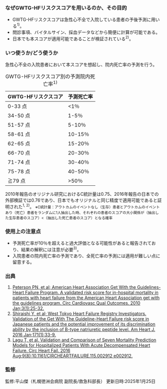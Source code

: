 ### なぜGWTG-HFリスクスコアを用いるのか、その目的
* GWTG-HFリスクスコアは急性心不全で入院している患者の予後予測に用いる<sup>1)</sup>。
* 問診事項、バイタルサイン、採血データなどから簡便に計算が可能である。
* 日本でも本スコアが適用可能であることが検証されている<sup>2)</sup>。

### いつ使うか/どう使うか
急性心不全の入院患者において本スコアを想起し、院内死亡率の予測を行う。

<table>
  <caption>
    GWTG-HFリスクスコア別の予測院内死亡率<sup>1)</sup>
  </caption>
  <thead>
    <tr>
      <th>GWTG-HFリスクスコア</th>
      <th>予測死亡率</th>
    </tr>
  </thead>
  <tbody>
    <tr>
      <td>0-33 点</td>
      <td>&lt;1％</td>
    </tr>
    <tr>
      <td>34-50 点</td>
      <td>1-5％</td>
    </tr>
    <tr>
      <td>51-57 点</td>
      <td>5-10％</td>
    </tr>
    <tr>
      <td>58-61 点</td>
      <td>10-15％</td>
    </tr>
    <tr>
      <td>62-65 点</td>
      <td>15-20％</td>
    </tr>
    <tr>
      <td>66-70 点</td>
      <td>20-30％</td>
    </tr>
    <tr>
      <td>71-74 点</td>
      <td>30-40％</td>
    </tr>
    <tr>
      <td>75-78 点</td>
      <td>40-50％</td>
    </tr>
    <tr>
      <td>≧79 点</td>
      <td>&gt;50％</td>
    </tr>
  </tbody>
</table>

2010年報告のオリジナル研究におけるC統計量は0.75、2016年報告の日本での外部検証では0.76であり、日本でもオリジナルと同じ精度で適用可能であると証明された<sup>1, 2)</sup>。
<small>※C統計量：アウトカムのイベントなし（生存）患者とアウトカムのイベントあり（死亡）患者をランダムに1人抽出した時、それぞれの患者のスコアの大小関係が（抽出した生存患者のスコア）\<（抽出した死亡患者のスコア）となる確率</small>

### 使用上の注意点
* 予測死亡率が10％を超えると過大評価となる可能性があると報告されており、結果の解釈には注意が必要<sup>3)</sup>。
* 入院患者の院内死亡率の予測であり、全死亡率の予測には適用が難しい点に留意する。

### 出典
1. [Peterson PN, et al; American Heart Association Get With the Guidelines-Heart Failure Program. A validated risk score for in-hospital mortality in patients with heart failure from the American Heart Association get with the guidelines program. Circ Cardiovasc Qual Outcomes. 2010 Jan;3(1):25-32.](https://pubmed.ncbi.nlm.nih.gov/20123668/)
2. [Shiraishi Y, et al; West Tokyo Heart Failure Registry Investigators. Validation of the Get With The Guideline-Heart Failure risk score in Japanese patients and the potential improvement of its discrimination ability by the inclusion of B-type natriuretic peptide level. Am Heart J. 2016 Jan;171(1):33-9.](https://pubmed.ncbi.nlm.nih.gov/26699598/)
3. [Lagu T, et al. Validation and Comparison of Seven Mortality Prediction Models for Hospitalized Patients With Acute Decompensated Heart Failure. Circ Heart Fail. 2016 Aug;9(8):10.1161/CIRCHEARTFAILURE.115.002912 e002912.](https://pubmed.ncbi.nlm.nih.gov/27514749/)

### 監修
監修:平山傑（札幌徳洲会病院 副院長/救急科部長）
更新日時:2025年1月25日